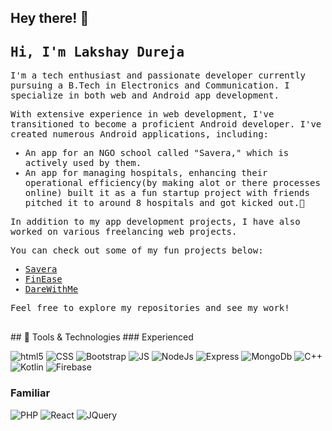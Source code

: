 ## Hey there! 👋

<!-- ![](https://komarev.com/ghpvc/?username=lakshaydureja) -->
<samp>
<h2>Hi, I'm Lakshay Dureja</h2>

<p>I'm a tech enthusiast and passionate developer currently pursuing a B.Tech in Electronics and Communication. I specialize in both web and Android app development.</p>

<p>With extensive experience in web development, I've transitioned to become a proficient Android developer. I've created numerous Android applications, including:</p>

<ul>
  <li>An app for an NGO school called "Savera," which is actively used by them.</li>
  <li>An app for managing hospitals, enhancing their operational efficiency(by making alot or there processes online) built it as a fun startup project with friends pitched it to around 8 hospitals and got kicked out.🥲</li>
</ul>

<p>In addition to my app development projects, I have also worked on various freelancing web projects.</p>

<p>You can check out some of my fun projects below:</p>

<ul>
  <li><a href="https://github.com/lakshaydureja/Savera-Project">Savera</a></li>
  <li><a href="https://github.com/lakshaydureja/FinEase">FinEase</a></li>
  <li><a href="https://github.com/lakshaydureja/DareWithMeV3">DareWithMe</a></li>
</ul>

<p>Feel free to explore my repositories and see my work!</p>
<br>
</samp> 
## 🔧 Tools & Technologies
### Experienced
<p>
   <img alt="html5" src="https://img.shields.io/badge/HTML-239120?style=for-the-badge&logo=html5&logoColor=white" />
   <img alt="CSS" src="https://img.shields.io/badge/CSS-239120?&style=for-the-badge&logo=css3&logoColor=white" />
   <img alt="Bootstrap" src="https://img.shields.io/badge/Bootstrap-563D7C?style=for-the-badge&logo=bootstrap&logoColor=white" />
   <img alt="JS" src="https://img.shields.io/badge/JavaScript-F7DF1E?style=for-the-badge&logo=javascript&logoColor=black" />
   <img alt="NodeJs" src="https://img.shields.io/badge/Node.js-43853D?style=for-the-badge&logo=node.js&logoColor=white" />
   <img alt="Express" src="https://img.shields.io/badge/Express.js-404D59?style=for-the-badge" />
   <img alt="MongoDb" src="https://img.shields.io/badge/MongoDB-4EA94B?style=for-the-badge&logo=mongodb&logoColor=white" />
   <img alt="C++" src="https://img.shields.io/badge/C%2B%2B-00599C?style=for-the-badge&logo=c%2B%2B&logoColor=white" />
   <img alt="Kotlin" src="https://img.shields.io/badge/Kotlin-0095D5?&style=for-the-badge&logo=kotlin&logoColor=white" />
   <img alt="Firebase" src="https://img.shields.io/badge/Firebase-039BE5?style=for-the-badge&logo=Firebase&logoColor=white" />
  
</p>

### Familiar
<p>
  <img alt="PHP" src="https://img.shields.io/badge/PHP-777BB4?style=for-the-badge&logo=php&logoColor=white" />
  <img alt="React" src="https://img.shields.io/badge/React-20232A?style=for-the-badge&logo=react&logoColor=61DAFB" />
  <img alt="JQuery" src="https://img.shields.io/badge/jQuery-0769AD?style=for-the-badge&logo=jquery&logoColor=white" />

</p>
<!--    <img alt="Firebase" src="https://github-readme-stats.vercel.app/api/top-langs/?username=lakshaydureja&theme=blue-green" />
 -->
<br><br>
